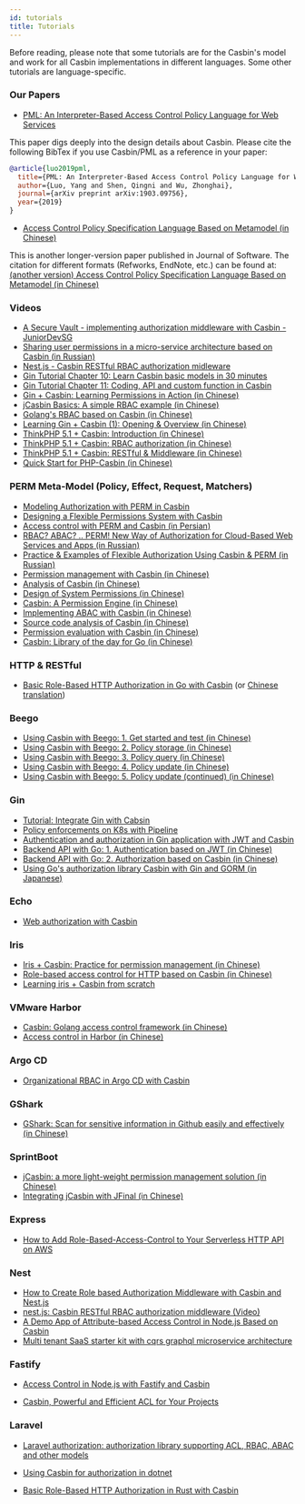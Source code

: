 ```yaml
---
id: tutorials
title: Tutorials
---
```


Before reading, please note that some tutorials are for the Casbin's model and work for all Casbin implementations in different languages. Some other tutorials are language-specific.

### Our Papers

- [PML: An Interpreter-Based Access Control Policy Language for Web Services](https://arxiv.org/abs/1903.09756)

This paper digs deeply into the design details about Casbin. Please cite the following BibTex if you use Casbin/PML as a reference in your paper:

```bibtex
@article{luo2019pml,
  title={PML: An Interpreter-Based Access Control Policy Language for Web Services},
  author={Luo, Yang and Shen, Qingni and Wu, Zhonghai},
  journal={arXiv preprint arXiv:1903.09756},
  year={2019}
}
```

- [Access Control Policy Specification Language Based on Metamodel (in Chinese)](http://www.jos.org.cn/1000-9825/5624.htm)

This is another longer-version paper published in Journal of Software. The citation for different formats (Refworks, EndNote, etc.) can be found at: [(another version) Access Control Policy Specification Language Based on Metamodel (in Chinese)](https://kns.cnki.net/kcms/detail/Detail.aspx?dbname=CJFDLAST2020&filename=RJXB202002012&v=)

### Videos

- [A Secure Vault - implementing authorization middleware with Casbin - JuniorDevSG](https://www.youtube.com/watch?v=OTT84oplR9o)
- [Sharing user permissions in a micro-service architecture based on Casbin (in Russian)](https://www.youtube.com/watch?v=Z5dUxH4PqYM)
- [Nest.js - Casbin RESTful RBAC authorization midleware](https://www.youtube.com/watch?v=mWlPNrCgVdE)
- [Gin Tutorial Chapter 10: Learn Casbin basic models in 30 minutes](https://www.bilibili.com/video/BV1qz4y167XP)
- [Gin Tutorial Chapter 11: Coding, API and custom function in Casbin](https://www.bilibili.com/video/BV13r4y1M7AC)
- [Gin + Casbin: Learning Permissions in Action (in Chinese)](https://www.jtthink.com/course/132)
- [jCasbin Basics: A simple RBAC example (in Chinese)](https://www.jtthink.com/course/play/2706)
- [Golang's RBAC based on Casbin (in Chinese)](https://www.bilibili.com/video/BV1Kf4y1U7iJ)
- [Learning Gin + Casbin (1): Opening & Overview (in Chinese)](https://www.bilibili.com/video/BV1bp4y1a7je)
- [ThinkPHP 5.1 + Casbin: Introduction (in Chinese)](https://www.bilibili.com/video/BV1kz4y1Z7vd)
- [ThinkPHP 5.1 + Casbin: RBAC authorization (in Chinese)](https://www.bilibili.com/video/BV1A541187M4)
- [ThinkPHP 5.1 + Casbin: RESTful & Middleware (in Chinese)](https://www.bilibili.com/video/BV1uk4y117up)
- [Quick Start for PHP-Casbin (in Chinese)](https://www.bilibili.com/video/BV1dK4y1L7xy)

### PERM Meta-Model (Policy, Effect, Request, Matchers)

- [Modeling Authorization with PERM in Casbin](https://narendraj9.dev/posts/generalized-authz.html)
- [Designing a Flexible Permissions System with Casbin](https://medium.com/silo-blog/designing-a-flexible-permissions-system-with-casbin-f5d97fef17b8)
- [Access control with PERM and Casbin (in Persian)](https://vrgl.ir/npwoy)
- [RBAC? ABAC? .. PERM! New Way of Authorization for Cloud-Based Web Services and Apps (in Russian)](https://habr.com/ru/post/539778/)
- [Practice & Examples of Flexible Authorization Using Casbin & PERM (in Russian)](https://habr.com/ru/post/540454/)
- [Permission management with Casbin (in Chinese)](http://www.cnblogs.com/wang_yb/archive/2018/11/20/9987397.html)
- [Analysis of Casbin (in Chinese)](https://www.cnblogs.com/xiaohunshi/p/10372881.html)
- [Design of System Permissions (in Chinese)](https://github.com/xizhibei/blog/issues/101)
- [Casbin: A Permission Engine (in Chinese)](https://github.com/xizhibei/blog/issues/102)
- [Implementing ABAC with Casbin (in Chinese)](https://www.cnblogs.com/studyzy/p/11380736.html)
- [Source code analysis of Casbin (in Chinese)](https://www.cnblogs.com/yjf512/p/12200206.html)
- [Permission evaluation with Casbin (in Chinese)](https://cloud.tencent.com/developer/article/1534674)
- [Casbin: Library of the day for Go (in Chinese)](https://juejin.im/post/5ee6c93ce51d45787d3484a1)

<!--DOCUSAURUS_CODE_TABS-->

<!--Go-->

### HTTP & RESTful

- [Basic Role-Based HTTP Authorization in Go with Casbin](https://zupzup.org/casbin-http-role-auth) (or [Chinese translation](https://studygolang.com/articles/12323))

### Beego

- [Using Casbin with Beego: 1. Get started and test (in Chinese)](https://blog.csdn.net/hotqin888/article/details/78460385)
- [Using Casbin with Beego: 2. Policy storage (in Chinese)](https://blog.csdn.net/hotqin888/article/details/78571240)
- [Using Casbin with Beego: 3. Policy query (in Chinese)](https://blog.csdn.net/hotqin888/article/details/78992250)
- [Using Casbin with Beego: 4. Policy update (in Chinese)](https://blog.csdn.net/hotqin888/article/details/80032538)
- [Using Casbin with Beego: 5. Policy update (continued) (in Chinese)](https://blog.csdn.net/hotqin888/article/details/80092285)

### Gin

- [Tutorial: Integrate Gin with Cabsin](https://dev.to/maxwellhertz/tutorial-integrate-gin-with-cabsin-56m0)
- [Policy enforcements on K8s with Pipeline](https://banzaicloud.com/blog/policy-enforcement-k8s/)
- [Authentication and authorization in Gin application with JWT and Casbin](https://medium.com/@tienbm90/authentication-and-authorization-in-gin-application-with-jwt-and-casbin-a56bbbdec90b)
- [Backend API with Go: 1. Authentication based on JWT (in Chinese)](https://studygolang.com/topics/6998)
- [Backend API with Go: 2. Authorization based on Casbin (in Chinese)](https://studygolang.com/topics/6999)
- [Using Go's authorization library Casbin with Gin and GORM (in Japanese)](https://www.zaneli.com/blog/20181203)

### Echo

- [Web authorization with Casbin](http://klotzandrew.com/blog/authorization-with-casbin)

### Iris

- [Iris + Casbin: Practice for permission management (in Chinese)](https://zxc0328.github.io/2018/05/14/casbin-iris/)
- [Role-based access control for HTTP based on Casbin (in Chinese)](https://studyiris.com/example/exper/casbin.html)
- [Learning iris + Casbin from scratch](https://learnku.com/articles/41416)

### VMware Harbor

- [Casbin: Golang access control framework (in Chinese)](http://www.growingdev.com/articles/2020/01/12/1578838858526.html)
- [Access control in Harbor (in Chinese)](http://www.growingdev.com/articles/2020/01/10/1578670203670.html)

### Argo CD

- [Organizational RBAC in Argo CD with Casbin](https://argoproj.github.io/argo-cd/operator-manual/rbac/)

### GShark

- [GShark: Scan for sensitive information in Github easily and effectively (in Chinese)](https://mp.weixin.qq.com/s?__biz=MzI3MjA3MTY3Mw==&mid=2247483770&idx=1&sn=9f02c2803e1c946e8c23b16ff3eba757&chksm=eb396fecdc4ee6fa2f378e846f354f45acf6e6f540cfd54190e9353df47c7707e3a2aadf714f&token=115330850&lang=zh_CN#rd)

<!--Java-->

### SprintBoot

- [jCasbin: a more light-weight permission management solution (in Chinese)](https://blog.csdn.net/waynelee0809/article/details/85702551)
- [Integrating jCasbin with JFinal (in Chinese)](http://www.jfinal.com/share/842)

<!--Node.js-->

### Express

- [How to Add Role-Based-Access-Control to Your Serverless HTTP API on AWS](https://dev.to/matttyler/how-to-add-role-based-access-control-to-your-serverless-http-api-on-aws-17bk)

### Nest

- [How to Create Role based Authorization Middleware with Casbin and Nest.js](https://dev.to/dwipr/how-to-create-role-based-authorization-middleware-with-casbin-and-nest-js-52gm)
- [nest.js: Casbin RESTful RBAC authorization middleware (Video)](https://www.youtube.com/watch?v=mWlPNrCgVdE)
- [A Demo App of Attribute-based Access Control in Node.js Based on Casbin](https://github.com/Jarvie8176/casbin-example)
- [Multi tenant SaaS starter kit with cqrs graphql microservice architecture](https://github.com/juicycleff/ultimate-backend)

### Fastify

- [Access Control in Node.js with Fastify and Casbin](https://www.nearform.com/blog/access-control-node-js-fastify-and-casbin/)

<!--PHP-->

- [Casbin, Powerful and Efficient ACL for Your Projects](http://phpmagazine.net/2018/11/casbin-powerful-and-efficient-acl-for-your-projects.html)

### Laravel

- [Laravel authorization: authorization library supporting ACL, RBAC, ABAC and other models](https://developpaper.com/laravel-authorization-authorization-library-supporting-acl-rbac-abac-and-other-models/)

<!--.NET-->

- [Using Casbin for authorization in dotnet](https://krishnamohan.dev/blog/using-casbin-for-authorization-in-dotnet)

<!--Rust-->

- [Basic Role-Based HTTP Authorization in Rust with Casbin](https://www.zupzup.org/rust-casbin-example/)

<!--END_DOCUSAURUS_CODE_TABS-->
